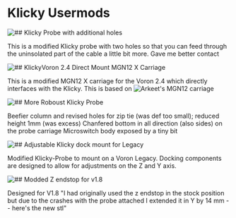 # Klicky Usermods

![## Klicky Probe with additional holes](./StefanRaatz/)

This is a modified Klicky probe with two holes so that you can feed through the uninsolated part of the cable a little bit more.
Gave me better contact

![## KlickyVoron 2.4 Direct Mount MGN12 X Carriage](./bluedragonx/)

This is a modified MGN12 X carriage for the Voron 2.4 which directly interfaces
with the Klicky. This is based on ![Arkeet's MGN12 carriage](https://github.com/VoronDesign/VoronUsers/tree/master/printer_mods/arkeet/mgn12)

![## More Roboust Klicky Probe](./oc_geek/)

Beefier column and revised holes for zip tie (was def too small); reduced height 1mm (was excess)
Chanfered bottom in all direction (also sides) on the probe carriage
Microswitch body exposed by a tiny bit

![## Adjustable Klicky dock mount for Legacy](./Maverick/)

Modified Klicky-Probe to mount on a Voron Legacy. Docking components are designed to allow for adjustments on the Z and Y axis. 

![## Modded Z endstop for v1.8](./Yeri/)

Designed for V1.8
"I had originally used the z endstop in the stock position but due to the crashes with the probe attached I extended it in Y by 14 mm -- here's the new stl"
